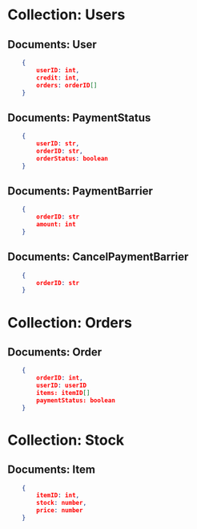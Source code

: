 # Collection: Users

## Documents: User

```json
    {
        userID: int,
        credit: int,
        orders: orderID[]
    }
```

## Documents: PaymentStatus

```json
    {
        userID: str,
        orderID: str,
        orderStatus: boolean
    }
```

## Documents: PaymentBarrier

```json
    {
        orderID: str
        amount: int
    }
```

## Documents: CancelPaymentBarrier

```json
    {
        orderID: str
    }
```

# Collection: Orders

## Documents: Order

```json
    {
        orderID: int,
        userID: userID
        items: itemID[]
        paymentStatus: boolean
    }
```

# Collection: Stock

## Documents: Item

```json
    {
        itemID: int,
        stock: number,
        price: number
    }
```
